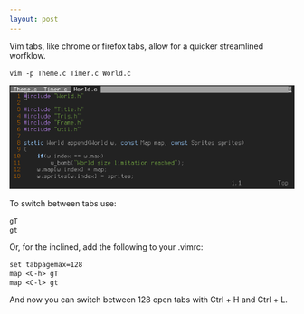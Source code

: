 ```yaml
---
layout: post
---
```


Vim tabs, like chrome or firefox tabs, allow for a quicker streamlined worfklow.

    vim -p Theme.c Timer.c World.c

![](/images/vim/2019-02-02-041150_681x248_scrot.png)

To switch between tabs use:

    gT
    gt

Or, for the inclined, add the following to your .vimrc:

    set tabpagemax=128
    map <C-h> gT
    map <C-l> gt

And now you can switch between 128 open tabs with Ctrl + H and Ctrl + L.
